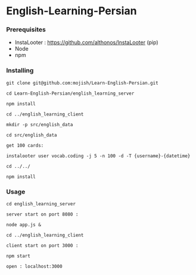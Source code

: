 
# English-Learning-Persian

### Prerequisites

* InstaLooter : https://github.com/althonos/InstaLooter (pip)
* Node
* npm

### Installing

```
git clone git@github.com:mojish/Learn-English-Persian.git
```
```
cd Learn-English-Persian/english_learning_server
```
```
npm install
```
```
cd ../english_learning_client
```
```
mkdir -p src/english_data 
```
```
cd src/english_data 
```
```
get 100 cards: 
```
```
instalooter user vocab.coding -j 5 -n 100 -d -T {username}-{datetime}           
```
```
cd ../../ 
```
```
npm install 
```
### Usage
```
cd english_learning_server
```
```
server start on port 8080 :
```
```
node app.js & 
```
```
cd ../english_learning_client
```
```
client start on port 3000 :
```
```
npm start    
```
```
open : localhost:3000
```
